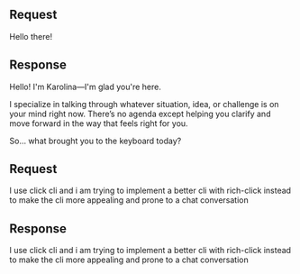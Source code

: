 ## Request
Hello there!

## Response
Hello! I'm Karolina—I'm glad you're here. 

I specialize in talking through whatever situation, idea, or challenge is on your mind right now. There’s no agenda except helping you clarify and move forward in the way that feels right for you.

So… what brought you to the keyboard today?

## Request
I use click cli and i am trying to implement a better cli with rich-click instead to make the cli more appealing and prone to a chat conversation

## Response
I use click cli and i am trying to implement a better cli with rich-click instead to make the cli more appealing and prone to a chat conversation